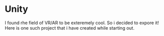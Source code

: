 # Unity
I found rhe field of VR/AR to be exteremely cool. So i decided to expore it! Here is one such project that i have created while starting out.  

